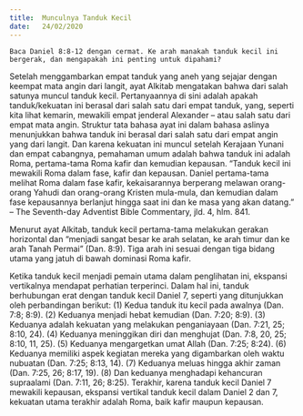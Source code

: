 ```yaml
---
title:  Munculnya Tanduk Kecil
date:   24/02/2020
---
```


`Baca Daniel 8:8-12 dengan cermat. Ke arah manakah tanduk kecil ini bergerak, dan mengapakah ini penting untuk dipahami?`

Setelah menggambarkan empat tanduk yang aneh yang sejajar dengan keempat mata angin dari langit, ayat Alkitab mengatakan bahwa dari salah satunya muncul tanduk kecil. Pertanyaannya di sini adalah apakah tanduk/kekuatan ini berasal dari salah satu dari empat tanduk, yang, seperti kita lihat kemarin, mewakili empat jenderal Alexander – atau salah satu dari empat mata angin. Struktur tata bahasa ayat ini dalam bahasa aslinya menunjukkan bahwa tanduk ini berasal dari salah satu dari empat angin yang dari langit. Dan karena kekuatan ini muncul setelah Kerajaan Yunani dan empat cabangnya, pemahaman umum adalah bahwa tanduk ini adalah Roma, pertama-tama Roma kafir dan kemudian kepausan. “Tanduk kecil ini mewakili Roma dalam fase, kafir dan kepausan. Daniel pertama-tama melihat Roma dalam fase kafir, kekaisarannya berperang melawan orang-orang Yahudi dan orang-orang Kristen mula-mula, dan kemudian dalam fase kepausannya berlanjut hingga saat ini dan ke masa yang akan datang.” – The Seventh-day Adventist Bible Commentary, jld. 4, hlm. 841.

Menurut ayat Alkitab, tanduk kecil pertama-tama melakukan gerakan horizontal dan “menjadi sangat besar ke arah selatan, ke arah timur dan ke arah Tanah Permai” (Dan. 8:9). Tiga arah ini sesuai dengan tiga bidang utama yang jatuh di bawah dominasi Roma kafir.

Ketika tanduk kecil menjadi pemain utama dalam penglihatan ini, ekspansi vertikalnya mendapat perhatian terperinci. Dalam hal ini, tanduk berhubungan erat dengan tanduk kecil Daniel 7, seperti yang ditunjukkan oleh perbandingan berikut: (1) Kedua tanduk itu kecil pada awalnya (Dan. 7:8; 8:9). (2) Keduanya menjadi hebat kemudian (Dan. 7:20; 8:9). (3) Keduanya adalah kekuatan yang melakukan penganiayaan (Dan. 7:21, 25; 8:10, 24). (4) Keduanya meninggikan diri dan menghujat (Dan. 7:8, 20, 25; 8:10, 11, 25). (5) Keduanya mengargetkan umat Allah (Dan. 7:25; 8:24). (6) Keduanya memiliki aspek kegiatan mereka yang digambarkan oleh waktu nubuatan (Dan. 7:25; 8:13, 14). (7) Keduanya meluas hingga akhir zaman (Dan. 7:25, 26; 8:17, 19). (8) Dan keduanya menghadapi kehancuran supraalami (Dan. 7:11, 26; 8:25). Terakhir, karena tanduk kecil Daniel 7 mewakili kepausan, ekspansi vertikal tanduk kecil dalam Daniel 2 dan 7, kekuatan utama terakhir adalah Roma, baik kafir maupun kepausan.